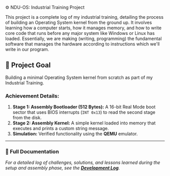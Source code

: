 ⚙️ NDU-OS: Industrial Training Project

This project is a complete log of my industrial training, detailing the process of building an Operating System kernel from the ground up. It involves learning how a computer starts, how it manages memory, and how to write core code that runs before any major system like Windows or Linux has loaded. Essentially, we are making (writing, programming) the fundamental software that manages the hardware according to instructions which we'll write in our program.

## 🎯 Project Goal
Building a minimal Operating System kernel from scratch as part of my Industrial Training.

### Achievement Details:
1.  **Stage 1: Assembly Bootloader (512 Bytes):** A 16-bit Real Mode boot sector that uses BIOS interrupts (`INT 0x13`) to read the second stage from the disk.
2.  **Stage 2: Assembly Kernel:** A simple kernel loaded into memory that executes and prints a custom string message.
3.  **Simulation:** Verified functionality using the **QEMU** emulator.

---
### 📖 Full Documentation
*For a detailed log of challenges, solutions, and lessons learned during the setup and assembly phase, see the **[Development Log](docs/DEVELOPMENT_LOG.md)**.*
